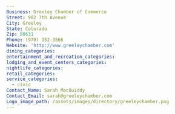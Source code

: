 ```yaml
---
Business: Greeley Chamber of Commerce
Street: 902 7th Avenue
City: Greeley
State: Colorado
Zip: 80631
Phone: (970) 352-3566
Website: 'http://www.greeleychamber.com'
dining_categories:
entertainment_and_recreation_categories:
lodging_and_event_centers_categories:
nightlife_categories:
retail_categories:
service_categories:
  - civic
Contact_Name: Sarah MacQuiddy
Contact_Email: sarah@greeleychamber.com
Logo_image_path: /assets/images/directory/greeleychamber.png
---
```



